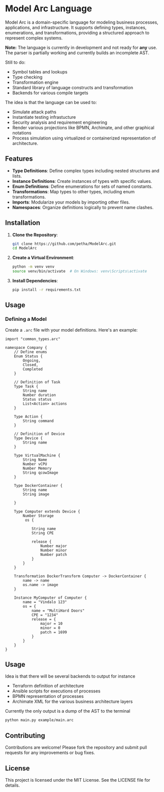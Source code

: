 
# Model Arc Language

Model Arc is a domain-specific language for modeling business processes, applications, and infrastructure. It supports defining types, instances, enumerations, and transformations, providing a structured approach to represent complex systems.


**Note:** The language is currently in development and not ready for **any** use. The parser is partially working and currently builds an incomplete AST.

Still to do:
- Symbol tables and lookups 
- Type checking
- Transformation engine 
- Standard library of language constructs and transformation
- Backends for various compile targets


The idea is that the language can be used to:
- Simulate attack paths
- Instantiate testing infrastucture
- Security analysis and requirement engineering
- Render various projections like BPMN, Archimate, and other graphical notations
- Process simulation using virtualized or containerized representation of architecture.


## Features

- **Type Definitions**: Define complex types including nested structures and lists.
- **Instance Definitions**: Create instances of types with specific values.
- **Enum Definitions**: Define enumerations for sets of named constants.
- **Transformations**: Map types to other types, including enum transformations.
- **Imports**: Modularize your models by importing other files.
- **Namespaces**: Organize definitions logically to prevent name clashes.

## Installation

1. **Clone the Repository**:
    ```bash
    git clone https://github.com/petha/ModelArc.git
    cd ModelArc
    ```

2. **Create a Virtual Environment**:
    ```bash
    python -m venv venv
    source venv/bin/activate  # On Windows: venv\Scripts\activate
    ```

3. **Install Dependencies**:
    ```bash
    pip install -r requirements.txt
    ```

## Usage

### Defining a Model

Create a `.arc` file with your model definitions. Here's an example:

```arc
import "common_types.arc"

namespace Company {
    // Define enums
    Enum Status {
        Ongoing,
        Closed,
        Completed
    }

    // Definition of Task
    Type Task {
        String name
        Number duration
        Status status
        List<Action> actions
    }

    Type Action {
        String command
    }

    // Definition of Device
    Type Device {
        String name     
    }

    Type VirtualMachine {
        String Name
        Number vCPU
        Number Memory
        String qcowImage
    }

    Type DockerContainer {
        String name
        String image

    }

    Type Computer extends Device {
        Number Storage
         os {
        
            String name
            String CPE
        
            release {
                Number major
                Number minor
                Number patch
            }
        }
    } 

    Transformation DockerTransform Computer -> DockerContainer {
        name -> name
        os.name -> image 
    }

    Instance MyComputer of Computer {
        name = "Vindalo 123"
        os = {
            name = "MultiHard Doors"
            CPE = "1234"
            release = {
                major = 10
                minor = 0
                patch = 1699
            }
        }
    }
}

```

## Usage 
Idea is that there will be several backends to output for instance
- Terraform definition of architecture 
- Ansible scripts for executions of processes
- BPMN representation of processes 
- Archimate XML for the various business architecture layers 

Currently the only output is a dump of the AST to the terminal

```bash
python main.py example/main.arc   
```

## Contributing
Contributions are welcome! Please fork the repository and submit pull requests for any improvements or bug fixes.

## License
This project is licensed under the MIT License. See the LICENSE file for details.
